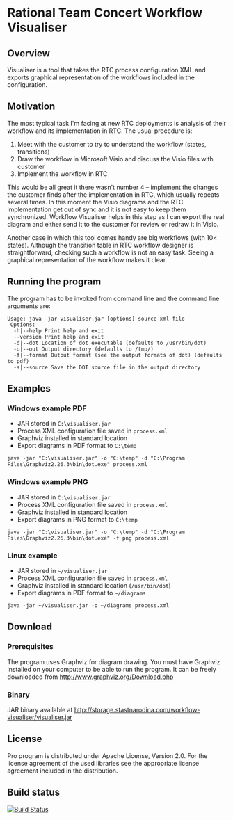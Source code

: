 # Rational Team Concert Workflow Visualiser

## Overview
Visualiser is a tool that takes the RTC process configuration XML and exports graphical representation of the workflows included in the configuration.

## Motivation
The most typical task I'm facing at new RTC deployments is analysis of their workflow and its implementation in RTC. The usual procedure is:

1. Meet with the customer to try to understand the workflow (states, transitions)
2. Draw the workflow in Microsoft Visio and discuss the Visio files with customer
3. Implement the workflow in RTC

This would be all great it there wasn't number 4 – implement the changes the customer finds after the implementation in RTC, which usually repeats several times. In this moment the Visio diagrams and the RTC implementation get out of sync and it is not easy to keep them synchronized. Workflow Visualiser helps in this step as I can export the real diagram and either send it to the customer for review or redraw it in Visio.

Another case in which this tool comes handy are big workflows (with 10< states). Although the transition table in RTC workflow designer is straightforward, checking such a workflow is not an easy task. Seeing a graphical representation of the workflow makes it clear.


## Running the program
The program has to be invoked from command line and the command line arguments are:
```
Usage: java -jar visualiser.jar [options] source-xml-file
 Options:
  -h|--help Print help and exit
  --version Print help and exit
  -d|--dot Location of dot executable (defaults to /usr/bin/dot)
  -o|--out Output directory (defaults to /tmp/)
  -f|--format Output format (see the output formats of dot) (defaults to pdf)
  -s|--source Save the DOT source file in the output directory
```

## Examples

### Windows example PDF

- JAR stored in `C:\visualiser.jar`
- Process XML configuration file saved in `process.xml`
- Graphviz installed in standard location
- Export diagrams in PDF format to `C:\temp`
```
java -jar "C:\visualiser.jar" -o "C:\temp" -d "C:\Program Files\Graphviz2.26.3\bin\dot.exe" process.xml
```

### Windows example PNG

- JAR stored in `C:\visualiser.jar`
- Process XML configuration file saved in `process.xml`
- Graphviz installed in standard location
- Export diagrams in PNG format to `C:\temp`
```
java -jar "C:\visualiser.jar" -o "C:\temp" -d "C:\Program Files\Graphviz2.26.3\bin\dot.exe" -f png process.xml
```

### Linux example

- JAR stored in `~/visualiser.jar`
- Process XML configuration file saved in `process.xml`
- Graphviz installed in standard location (`/usr/bin/dot`)
- Export diagrams in PDF format to `~/diagrams`
```
java -jar ~/visualiser.jar -o ~/diagrams process.xml
```

## Download

### Prerequisites

The program uses Graphviz for diagram drawing. You must have Graphviz installed on your computer to be able to run the program. It can be freely downloaded from http://www.graphviz.org/Download.php

### Binary
JAR binary available at http://storage.stastnarodina.com/workflow-visualiser/visualiser.jar

## License

Pro program is distributed under Apache License, Version 2.0. For the license agreement of the used libraries see the appropriate license agreement included in the distribution.

## Build status
[![Build Status](https://travis-ci.org/jstastny/rtc-workflow-visualiser.svg?branch=master)](https://travis-ci.org/jstastny/rtc-workflow-visualiser)
